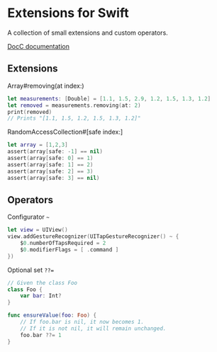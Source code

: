 # Extensions for Swift

A collection of small extensions and custom operators.

[DocC documentation](https://fizker.github.io/swift-extensions/documentation/fzkextensions/)

## Extensions

Array#removing(at index:)

```swift
let measurements: [Double] = [1.1, 1.5, 2.9, 1.2, 1.5, 1.3, 1.2]
let removed = measurements.removing(at: 2)
print(removed)
// Prints "[1.1, 1.5, 1.2, 1.5, 1.3, 1.2]"
```

RandomAccessCollection#[safe index:]

```swift
let array = [1,2,3]
assert(array[safe: -1] == nil)
assert(array[safe: 0] == 1)
assert(array[safe: 1] == 2)
assert(array[safe: 2] == 3)
assert(array[safe: 3] == nil)
```


## Operators

Configurator `~`

```swift
let view = UIView()
view.addGestureRecognizer(UITapGestureRecognizer() ~ {
    $0.numberOfTapsRequired = 2
    $0.modifierFlags = [ .command ]
})
```

Optional set `??=`

```swift
// Given the class Foo
class Foo {
    var bar: Int?
}

func ensureValue(foo: Foo) {
    // If foo.bar is nil, it now becomes 1.
    // If it is not nil, it will remain unchanged.
    foo.bar ??= 1
}
```
